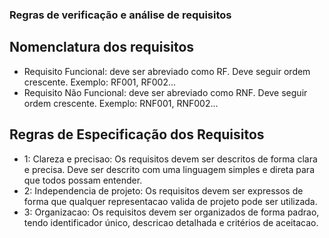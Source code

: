 ### Regras de verificação e análise de requisitos

## Nomenclatura dos requisitos
- Requisito Funcional: deve ser abreviado como RF. Deve seguir ordem crescente. Exemplo: RF001, RF002...
- Requisito Não Funcional: deve ser abreviado como RNF. Deve seguir ordem crescente. Exemplo: RNF001, RNF002...

## Regras de Especificação dos Requisitos
- 1: Clareza e precisao: Os requisitos devem ser descritos de forma clara e precisa. Deve ser descrito com uma linguagem simples e direta para que todos possam entender.
- 2: Independencia de projeto: Os requisitos devem ser expressos de forma que qualquer representacao valida de projeto pode ser utilizada.
- 3: Organizacao: Os requisitos devem ser organizados de forma padrao, tendo identificador único, descricao detalhada e critérios de aceitacao.
